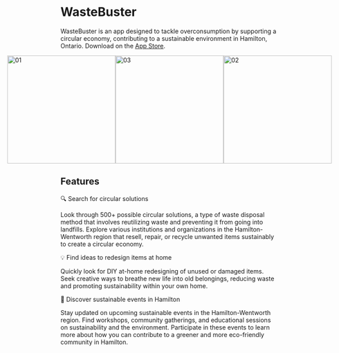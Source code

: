 # WasteBuster

WasteBuster is an app designed to tackle overconsumption by supporting a circular economy, contributing to a sustainable environment in Hamilton, Ontario. 
Download on the [App Store](https://apps.apple.com/ca/app/wastebuster/id6450317120).

<div style="display: flex; justify-content: center; align-items: center;">
  <img src="https://github.com/user-attachments/assets/c63d9f1f-7556-407e-b208-ad5b056e63d1" alt="01" width="250">
  <img src="https://github.com/user-attachments/assets/1f27f3ae-e001-4ae8-9e0e-937aaf93a49c" alt="03" width="250">
  <img src="https://github.com/user-attachments/assets/f1d08803-547f-419f-a15e-208e9c354bae" alt="02" width="250">
</div>

## Features

️🔍 Search for circular solutions

Look through 500+ possible circular solutions, a type of waste disposal method that involves reutilizing waste and preventing it from going into landfills. Explore various institutions and organizations in the Hamilton-Wentworth region that resell, repair, or recycle unwanted items sustainably to create a circular economy.

💡 Find ideas to redesign items at home

Quickly look for DIY at-home redesigning of unused or damaged items. Seek creative ways to breathe new life into old belongings, reducing waste and promoting sustainability within your own home.

🌱 Discover sustainable events in Hamilton

Stay updated on upcoming sustainable events in the Hamilton-Wentworth region. Find workshops, community gatherings, and educational sessions on sustainability and the environment. Participate in these events to learn more about how you can contribute to a greener and more eco-friendly community in Hamilton.

